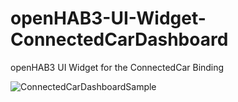 # openHAB3-UI-Widget-ConnectedCarDashboard
openHAB3 UI Widget for the ConnectedCar Binding


![ConnectedCarDashboardSample](https://user-images.githubusercontent.com/5521736/132683856-f3ba5d12-94a9-45db-8336-98da758a8ac3.PNG)

